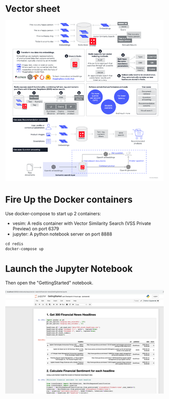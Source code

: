 # Vector sheet  

 ![Alt text](image-1.png)

# Fire Up the Docker containers
Use docker-compose to start up 2 containers:
* vesim: A redis container with Vector Similarity Search (VSS Private Preview) on port 6379
* jupyter: A python notebook server on port 8888
    
```
cd redis
docker-compose up
```
 
# Launch the Jupyter Notebook

Then open the "GettingStarted" notebook.

![Alt text](image.png)

 